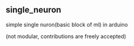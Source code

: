 ## single_neuron
 simple single nuron(basic block of ml) in arduino
 
(not modular, contributions are freely accepted)
